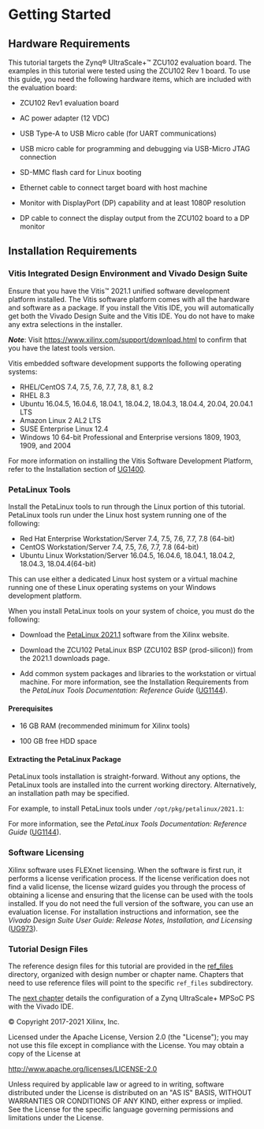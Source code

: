 # Getting Started

## Hardware Requirements

 This tutorial targets the Zynq® UltraScale+™ ZCU102 evaluation board.
 The examples in this tutorial were tested using the ZCU102 Rev 1
 board. To use this guide, you need the following hardware items, which
 are included with the evaluation board:

- ZCU102 Rev1 evaluation board

- AC power adapter (12 VDC)

- USB Type-A to USB Micro cable (for UART communications)

- USB micro cable for programming and debugging via USB-Micro JTAG
     connection

- SD-MMC flash card for Linux booting

- Ethernet cable to connect target board with host machine

- Monitor with DisplayPort (DP) capability and at least 1080P
    resolution

- DP cable to connect the display output from the ZCU102 board to a DP
    monitor

## Installation Requirements

### Vitis Integrated Design Environment and Vivado Design Suite

Ensure that you have the Vitis™ 2021.1 unified software development platform
installed. The Vitis software platform comes with all
the hardware and software as a package. If you install the Vitis IDE,
you will automatically get both the Vivado Design Suite and the Vitis
IDE. You do not have to make any extra selections in the installer.

***Note***: Visit https://www.xilinx.com/support/download.html to
confirm that you have the latest tools version.

Vitis embedded software development supports the following operating systems:

- RHEL/CentOS 7.4, 7.5, 7.6, 7.7, 7.8, 8.1, 8.2
- RHEL 8.3
- Ubuntu 16.04.5, 16.04.6, 18.04.1, 18.04.2, 18.04.3, 18.04.4, 20.04, 20.04.1 LTS
- Amazon Linux 2 AL2 LTS
- SUSE Enterprise Linux 12.4
- Windows 10 64-bit Professional and Enterprise versions 1809, 1903, 1909, and 2004

For more information on installing the Vitis Software Development Platform, refer to
the Installation section of [UG1400](https://www.xilinx.com/html_docs/xilinx2021_1/vitis_doc/vitis_embedded_installation.html#tlp1602134446371).

### PetaLinux Tools

 Install the PetaLinux tools to run through the Linux portion of this
 tutorial. PetaLinux tools run under the Linux host system running one
 of the following:

- Red Hat Enterprise Workstation/Server 7.4, 7.5, 7.6, 7.7, 7.8 (64-bit)
- CentOS Workstation/Server 7.4, 7.5, 7.6, 7.7, 7.8 (64-bit)
- Ubuntu Linux Workstation/Server 16.04.5, 16.04.6, 18.04.1, 18.04.2, 18.04.3, 18.04.4(64-bit)

 This can use either a dedicated Linux host system or a virtual machine
 running one of these Linux operating systems on your Windows
 development platform.

 When you install PetaLinux tools on your system of choice, you must do
 the following:

- Download the [PetaLinux 2021.1](https://www.xilinx.com/support/download/index.html/content/xilinx/en/downloadNav/embedded-design-tools.html) software from the Xilinx website.

- Download the ZCU102 PetaLinux BSP (ZCU102 BSP (prod-silicon)) from
     the 2021.1 downloads page.

- Add common system packages and libraries to the workstation or
     virtual machine. For more information, see the Installation
     Requirements from the _PetaLinux Tools Documentation: Reference
     Guide_
     ([UG1144](https://www.xilinx.com/cgi-bin/docs/rdoc?v=2021.1;d=ug1144-petalinux-tools-reference-guide.pdf)).

#### Prerequisites

- 16 GB RAM (recommended minimum for Xilinx tools)

- 100 GB free HDD space

#### Extracting the PetaLinux Package

 PetaLinux tools installation is straight-forward. Without any options,
 the PetaLinux tools are installed into the current working directory.
 Alternatively, an installation path may be specified.

 For example, to install PetaLinux tools under
 `/opt/pkg/petalinux/2021.1`:

 For more information, see the _PetaLinux Tools Documentation: Reference
 Guide_ ([UG1144](https://www.xilinx.com/cgi-bin/docs/rdoc?v=latest;d=ug1144-petalinux-tools-reference-guide.pdf)).

### Software Licensing

 Xilinx software uses FLEXnet licensing. When the software is first
 run, it performs a license verification process. If the license
 verification does not find a valid license, the license wizard guides
 you through the process of obtaining a license and ensuring that the
 license can be used with the tools installed. If you do not need the
 full version of the software, you can use an evaluation license. For
 installation instructions and information, see the _Vivado Design
 Suite User Guide: Release Notes, Installation, and Licensing_
 ([UG973](https://www.xilinx.com/cgi-bin/docs/rdoc?v=latest;t=vivado+install+guide)).

### Tutorial Design Files

The reference design files for this tutorial are provided in the [ref_files](https://github.com/Xilinx/Embedded-Design-Tutorials/tree/master/docs/Introduction/ZynqMPSoC-EDT/ref_files) directory, organized with design number or chapter name. Chapters that need to use reference files will point to the specific ``ref_files`` subdirectory.

The [next chapter](./3-system-configuration.md) details the configuration of a Zynq UltraScale+ MPSoC PS with the Vivado IDE.

 © Copyright 2017-2021 Xilinx, Inc.

Licensed under the Apache License, Version 2.0 (the "License"); you may not use this file except in compliance with the License. You may obtain a copy of the License at

http://www.apache.org/licenses/LICENSE-2.0

Unless required by applicable law or agreed to in writing, software distributed under the License is distributed on an "AS IS" BASIS, WITHOUT WARRANTIES OR CONDITIONS OF ANY KIND, either express or implied. See the License for the specific language governing permissions and limitations under the License.
